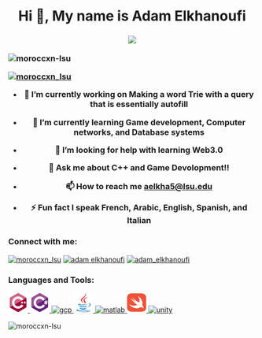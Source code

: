 <h1 align="center">Hi 👋, My name is Adam Elkhanoufi</h1>
<h3 align="center"><img src="https://readme-typing-svg.herokuapp.com?size=30&duration=5001&color=FFFFFF&vCenter=true&center=true&width=460&lines=Curious+Software+Engineer!;Backend-Developer!;Passion+for+programming!!;Ambitious!;Moroccan!;Gamer+into+game+development!" </p>


<p align="left"> <img src="https://komarev.com/ghpvc/?username=moroccxn-lsu&label=Profile%20views&color=0e75b6&style=flat" alt="moroccxn-lsu" /> </p>

<p align="left"> <a href="https://twitter.com/moroccxn_lsu" target="blank"><img src="https://img.shields.io/twitter/follow/moroccxn_lsu?logo=twitter&style=for-the-badge" alt="moroccxn_lsu" /></a> </p>

- 🔭 I’m currently working on **Making a word Trie with a query that is essentially autofill**

- 🌱 I’m currently learning **Game development, Computer networks, and Database systems**

- 🤝 I’m looking for help with **learning Web3.0**

- 💬 Ask me about **C++ and Game Devolopment!!**

- 📫 How to reach me **aelkha5@lsu.edu**

- ⚡ Fun fact **I speak French, Arabic, English, Spanish, and Italian**

<h3 align="left">Connect with me:</h3>
<p align="left">
<a href="https://twitter.com/moroccxn_lsu" target="blank"><img align="center" src="https://raw.githubusercontent.com/rahuldkjain/github-profile-readme-generator/master/src/images/icons/Social/twitter.svg" alt="moroccxn_lsu" height="30" width="40" /></a>
<a href="https://linkedin.com/in/adam elkhanoufi" target="blank"><img align="center" src="https://raw.githubusercontent.com/rahuldkjain/github-profile-readme-generator/master/src/images/icons/Social/linked-in-alt.svg" alt="adam elkhanoufi" height="30" width="40" /></a>
<a href="https://www.hackerrank.com/adam_elkhanoufi" target="blank"><img align="center" src="https://raw.githubusercontent.com/rahuldkjain/github-profile-readme-generator/master/src/images/icons/Social/hackerrank.svg" alt="adam_elkhanoufi" height="30" width="40" /></a>
</p>

<h3 align="left">Languages and Tools:</h3>
<p align="left"> <a href="https://www.w3schools.com/cpp/" target="_blank" rel="noreferrer"> <img src="https://raw.githubusercontent.com/devicons/devicon/master/icons/cplusplus/cplusplus-original.svg" alt="cplusplus" width="40" height="40"/> </a> <a href="https://www.w3schools.com/cs/" target="_blank" rel="noreferrer"> <img src="https://raw.githubusercontent.com/devicons/devicon/master/icons/csharp/csharp-original.svg" alt="csharp" width="40" height="40"/> </a> <a href="https://cloud.google.com" target="_blank" rel="noreferrer"> <img src="https://www.vectorlogo.zone/logos/google_cloud/google_cloud-icon.svg" alt="gcp" width="40" height="40"/> </a> <a href="https://www.java.com" target="_blank" rel="noreferrer"> <img src="https://raw.githubusercontent.com/devicons/devicon/master/icons/java/java-original.svg" alt="java" width="40" height="40"/> </a> <a href="https://www.mathworks.com/" target="_blank" rel="noreferrer"> <img src="https://upload.wikimedia.org/wikipedia/commons/2/21/Matlab_Logo.png" alt="matlab" width="40" height="40"/> </a> <a href="https://developer.apple.com/swift/" target="_blank" rel="noreferrer"> <img src="https://raw.githubusercontent.com/devicons/devicon/master/icons/swift/swift-original.svg" alt="swift" width="40" height="40"/> </a> <a href="https://unity.com/" target="_blank" rel="noreferrer"> <img src="https://www.vectorlogo.zone/logos/unity3d/unity3d-icon.svg" alt="unity" width="40" height="40"/> </a> </p>

<p><img align="center" src="https://github-readme-stats.vercel.app/api/top-langs?username=moroccxn-lsu&show_icons=true&locale=en&layout=compact" alt="moroccxn-lsu" /></p>
